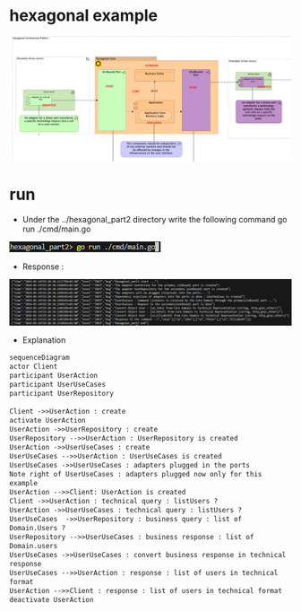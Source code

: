 # hexagonal example

![image info](HexagonalSchemaWithLabels.png)

# run
- Under the ../hexagonal_part2 directory write the following command  go run ./cmd/main.go

![image info](Gocommand.png)

- Response :

![image info](GoCommandResponse.png)

- Explanation

```mermaid
sequenceDiagram
actor Client
participant UserAction
participant UserUseCases
participant UserRepository

Client ->>UserAction : create
activate UserAction
UserAction ->>UserRepository : create
UserRepository -->>UserAction : UserRepository is created
UserAction ->>UserUseCases : create
UserUseCases -->>UserAction : UserUseCases is created
UserUseCases ->>UserUseCases : adapters plugged in the ports
Note right of UserUseCases : adapters plugged now only for this example
UserAction -->>Client: UserAction is created
Client ->>UserAction : technical query : listUsers ?
UserAction ->>UserUseCases : technical query : listUsers ?
UserUseCases  ->>UserRepository : business query : list of Domain.Users ?
UserRepository -->>UserUseCases : business response : list of Domain.users
UserUseCases ->>UserUseCases : convert business response in technical response
UserUseCases -->>UserAction : response : list of users in technical format
UserAction -->>Client : response : list of users in technical format
deactivate UserAction

```